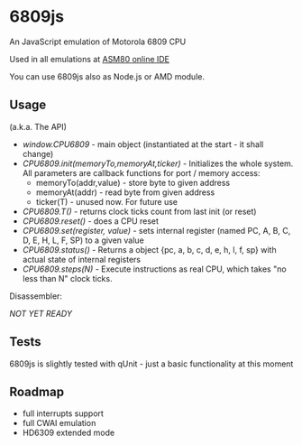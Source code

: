 6809js
======

An JavaScript emulation of Motorola 6809 CPU

Used in all emulations at [ASM80 online IDE](http://www.asm80.com)

You can use 6809js also as Node.js or AMD module.

Usage
-----

(a.k.a. The API)

- *window.CPU6809* - main object (instantiated at the start - it shall change)
- *CPU6809.init(memoryTo,memoryAt,ticker)* - Initializes the whole system. All parameters are callback functions for port / memory access:
	- memoryTo(addr,value) - store byte to given address
	- memoryAt(addr) - read byte from given address
	- ticker(T) - unused now. For future use
- *CPU6809.T()* - returns clock ticks count from last init (or reset)
- *CPU6809.reset()* - does a CPU reset
- *CPU6809.set(register, value)* - sets internal register (named PC, A, B, C, D, E, H, L, F, SP) to a given value 
- *CPU6809.status()* - Returns a object {pc, a, b, c, d, e, h, l, f, sp} with actual state of internal registers
- *CPU6809.steps(N)* - Execute instructions as real CPU, which takes "no less than N" clock ticks.

Disassembler:

*NOT YET READY*

Tests
-----

6809js is slightly tested with qUnit - just a basic functionality at this moment

Roadmap
-------

- full interrupts support
- full CWAI emulation
- HD6309 extended mode